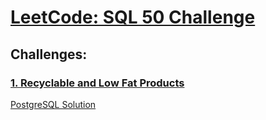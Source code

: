 # [LeetCode: SQL 50 Challenge](https://leetcode.com/studyplan/top-sql-50/)

## Challenges:

### [1. Recyclable and Low Fat Products](https://leetcode.com/problems/recyclable-and-low-fat-products/description/)
[PostgreSQL Solution](1-Recyclable-and-Low-Fat-Products/postgres-sol.sql)


